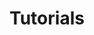 ---
layout: child_layout/tutorials
title: Tutorials
permalink: /tutorials/
hero: /assets/img/content/hero-home-10.jpg
theme: theme-light
logo: /assets/img/content/logo-type-white-transparent.svg
hero_text: /assets/img/layout/heading-tutorials-3.svg
---